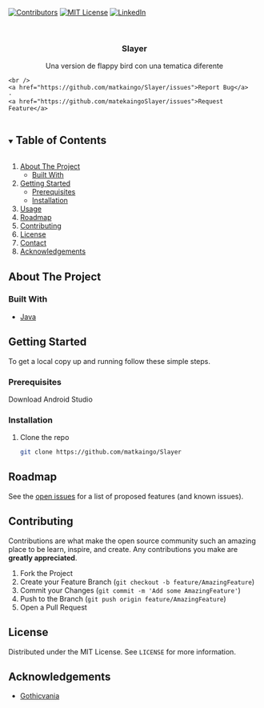 [![Contributors][contributors-shield]][contributors-url]
[![MIT License][license-shield]][license-url]
[![LinkedIn][linkedin-shield]][linkedin-url]



<!-- PROJECT LOGO -->
<br />
  <h3 align="center">Slayer</h3>

  <p align="center">
    Una version de flappy bird con una tematica diferente

    <br />
    <a href="https://github.com/matkaingo/Slayer/issues">Report Bug</a>
    ·
    <a href="https://github.com/matekaingoSlayer/issues">Request Feature</a>
  </p>
</p>



<!-- TABLE OF CONTENTS -->
<details open="open">
  <summary><h2 style="display: inline-block">Table of Contents</h2></summary>
  <ol>
    <li>
      <a href="#about-the-project">About The Project</a>
      <ul>
        <li><a href="#built-with">Built With</a></li>
      </ul>
    </li>
    <li>
      <a href="#getting-started">Getting Started</a>
      <ul>
        <li><a href="#prerequisites">Prerequisites</a></li>
        <li><a href="#installation">Installation</a></li>
      </ul>
    </li>
    <li><a href="#usage">Usage</a></li>
    <li><a href="#roadmap">Roadmap</a></li>
    <li><a href="#contributing">Contributing</a></li>
    <li><a href="#license">License</a></li>
    <li><a href="#contact">Contact</a></li>
    <li><a href="#acknowledgements">Acknowledgements</a></li>
  </ol>
</details>



<!-- ABOUT THE PROJECT -->
## About The Project

### Built With
* [Java](https://www.java.com/en/)




<!-- GETTING STARTED -->
## Getting Started

To get a local copy up and running follow these simple steps.

### Prerequisites

Download Android Studio

### Installation

1. Clone the repo
   ```sh
   git clone https://github.com/matkaingo/Slayer
   ```


<!-- ROADMAP -->
## Roadmap

See the [open issues](https://github.com/matkaingo/Slayer/issues) for a list of proposed features (and known issues).



<!-- CONTRIBUTING -->
## Contributing

Contributions are what make the open source community such an amazing place to be learn, inspire, and create. Any contributions you make are **greatly appreciated**.

1. Fork the Project
2. Create your Feature Branch (`git checkout -b feature/AmazingFeature`)
3. Commit your Changes (`git commit -m 'Add some AmazingFeature'`)
4. Push to the Branch (`git push origin feature/AmazingFeature`)
5. Open a Pull Request



<!-- LICENSE -->
## License

Distributed under the MIT License. See `LICENSE` for more information.



<!-- ACKNOWLEDGEMENTS -->
## Acknowledgements

* [Gothicvania](https://ansimuz.itch.io/gothicvania-town)





<!-- MARKDOWN LINKS & IMAGES -->
[contributors-shield]: https://img.shields.io/github/contributors/matkaingo/Slayer.svg?style=for-the-badge
[contributors-url]: https://github.com/matkaingo/Slayer/graphs/contributors
[forks-shield]: https://img.shields.io/github/forks/matkaingo/Slayer.svg?style=for-the-badge
[forks-url]: https://github.com/matkaingo/Slayer/network/members
[stars-shield]: https://img.shields.io/github/stars/matkaingo/Slayer.svg?style=for-the-badge
[stars-url]: https://github.com/matkaingo/Slayer/stargazers
[issues-shield]: https://img.shields.io/github/issues/matkaingo/Slayer.svg?style=for-the-badge
[issues-url]: https://github.com/matkaingo/Slayer/issues
[license-shield]: https://img.shields.io/github/license/matkaingo/Slayer.svg?style=for-the-badge
[license-url]: https://github.com/matkaingo/Slayer/blob/master/LICENSE.txt
[linkedin-shield]: https://img.shields.io/badge/-LinkedIn-black.svg?style=for-the-badge&logo=linkedin&colorB=555
[linkedin-url]: https://www.linkedin.com/in/matkaingo/
